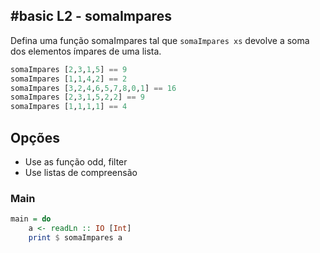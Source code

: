 ## #basic L2 - somaImpares

Defina uma função somaImpares tal que `somaImpares xs` devolve a soma dos elementos ímpares de uma lista.

```hs
somaImpares [2,3,1,5] == 9
somaImpares [1,1,4,2] == 2
somaImpares [3,2,4,6,5,7,8,0,1] == 16
somaImpares [2,3,1,5,2,2] == 9
somaImpares [1,1,1,1] == 4
```

## Opções
- Use as função odd, filter
- Use listas de compreensão


<!--MAIN_BEGIN-->
### Main
```hs
main = do
    a <- readLn :: IO [Int]
    print $ somaImpares a

```
<!--MAIN_END-->
